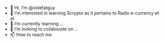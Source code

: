 - 👋 Hi, I’m @oldefatguy
- 👀 I’m interested in learning Scrypto as it pertains to Radix e-currency et al.
- 🌱 I’m currently learning ...
- 💞️ I’m looking to collaborate on ...
- 📫 How to reach me 

<!---
oldefatguy/oldefatguy is a ✨ special ✨ repository because its `README.md` (this file) appears on your GitHub profile.
You can click the Preview link to take a look at your changes.
--->
